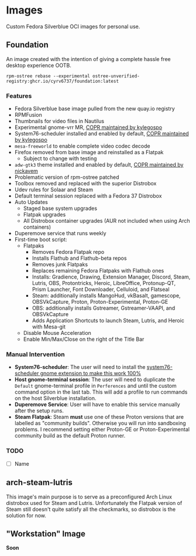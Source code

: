 # Images

Custom Fedora Silverblue OCI images for personal use.

## Foundation

An image created with the intention of giving a complete hassle free desktop experience OOTB.

```
rpm-ostree rebase --experimental ostree-unverified-registry:ghcr.io/cyrv6737/foundation:latest
```

### Features

- Fedora Silverblue base image pulled from the new quay.io registry
- RPMFusion
- Thumbnails for video files in Nautilus
- Experimental gnome-vrr MR, [COPR maintained by kylegospo](https://copr.fedorainfracloud.org/coprs/kylegospo/gnome-vrr/)
- System76-scheduler installed and enabled by default, [COPR maintained by kylegospo](https://copr.fedorainfracloud.org/coprs/kylegospo/system76-scheduler/)
- `mesa-freeworld` to enable complete video codec decode
- Firefox removed from base image and reinstalled as a Flatpak
  - Subject to change with testing
- `adw-gtk3` theme installed and enabled by default, [COPR maintained by nickavem](https://copr.fedorainfracloud.org/coprs/nickavem/adw-gtk3/)
- Problematic version of rpm-ostree patched
- Toolbox removed and replaced with the superior Distrobox
- Udev rules for Solaar and Steam
- Default terminal session replaced with a Fedora 37 Distrobox
- Auto Updates
  - Staged base system upgrades
  - Flatpak upgrades
  - All Distrobox container upgrades (AUR not included when using Arch containers)
- Duperemove service that runs weekly
- First-time boot script:
  - Flatpaks
    - Removes Fedora Flatpak repo
    - Installs Flathub and Flathub-beta repos
    - Removes junk Flatpaks
    - Replaces remaining Fedora Flatpaks with Flathub ones
    - Installs: Gradience, Drawing, Extension Manager, Discord, Steam, Lutris, OBS, Protontricks, Heroic, LibreOffice, Protonup-QT, Prism Launcher, Font Downloader, Celluloid, and Flatseal
    - Steam: additionally installs MangoHud, vkBasalt, gamescope, OBSVkCapture, Proton, Proton-Experimental, Proton-GE
    - OBS: additionally installs Gstreamer, Gstreamer-VAAPI, and OBSVkCapture
    - Adds Application Shortcuts to launch Steam, Lutris, and Heroic with Mesa-git
  - Disable Mouse Acceleration
  - Enable Min/Max/Close on the right of the Title Bar


### Manual Intervention

- **System76-scheduler**: The user will need to install the [system76-scheduler gnome extension to make this work 100%](https://extensions.gnome.org/extension/4854/system76-scheduler/)
- **Host gnome-terminal session**: The user will need to duplicate the `Default` gnome-terminal profile in `Perferences` and until the custom command option in the last tab. This will add a profile to run commands on the host Silverblue installation.
- **Duperemove Service**: User will have to enable this service manually after the setup runs.
- **Steam Flatpak**: Steam **must** use one of these Proton versions that are labelled as "community builds". Otherwise you will run into sandboxing problems. I recommend setting either Proton-GE or Proton-Experimental community build as the default Proton runner.

### TODO
- [ ] Name


## arch-steam-lutris

This image's main purpose is to serve as a preconfigured Arch Linux distrobox used for Steam and Lutris. Unfortunately the Flatpak version of Steam still doesn't quite satisfy all the checkmarks, so distrobox is the solution for now.

## "Workstation" Image

**Soon**
